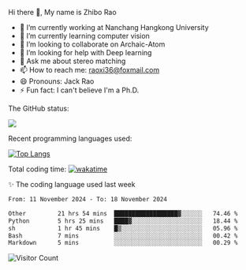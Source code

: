 Hi there 👋, My name is Zhibo Rao
- 🔭 I’m currently working at Nanchang Hangkong University
- 🌱 I’m currently learning computer vision
- 👯 I’m looking to collaborate on Archaic-Atom
- 🤔 I’m looking for help with Deep learning
- 💬 Ask me about stereo matching
- 📫 How to reach me: raoxi36@foxmail.com
- 😄 Pronouns: Jack Rao
- ⚡ Fun fact: I can't believe I'm a Ph.D.

The GitHub status:

![](https://github-readme-stats.vercel.app/api?username=ZhiboRao)

Recent programming languages used:

[![Top Langs](https://github-readme-stats.vercel.app/api/top-langs/?username=ZhiboRao&layout=compact)](https://github.com/anuraghazra/github-readme-stats)

Total coding time: [![wakatime](https://wakatime.com/badge/user/51ec5ec7-4742-4243-9eea-732ade32c0b7.svg)](https://wakatime.com/@51ec5ec7-4742-4243-9eea-732ade32c0b7)

✨ The coding language used last week 
<!--START_SECTION:waka-->

```txt
From: 11 November 2024 - To: 18 November 2024

Other         21 hrs 54 mins  ██████████████████▓░░░░░░   74.46 %
Python        5 hrs 25 mins   ████▓░░░░░░░░░░░░░░░░░░░░   18.44 %
sh            1 hr 45 mins    █▒░░░░░░░░░░░░░░░░░░░░░░░   05.96 %
Bash          7 mins          ░░░░░░░░░░░░░░░░░░░░░░░░░   00.42 %
Markdown      5 mins          ░░░░░░░░░░░░░░░░░░░░░░░░░   00.29 %
```

<!--END_SECTION:waka-->

![Visitor Count](https://profile-counter.glitch.me/Raohaocheng/count.svg)

